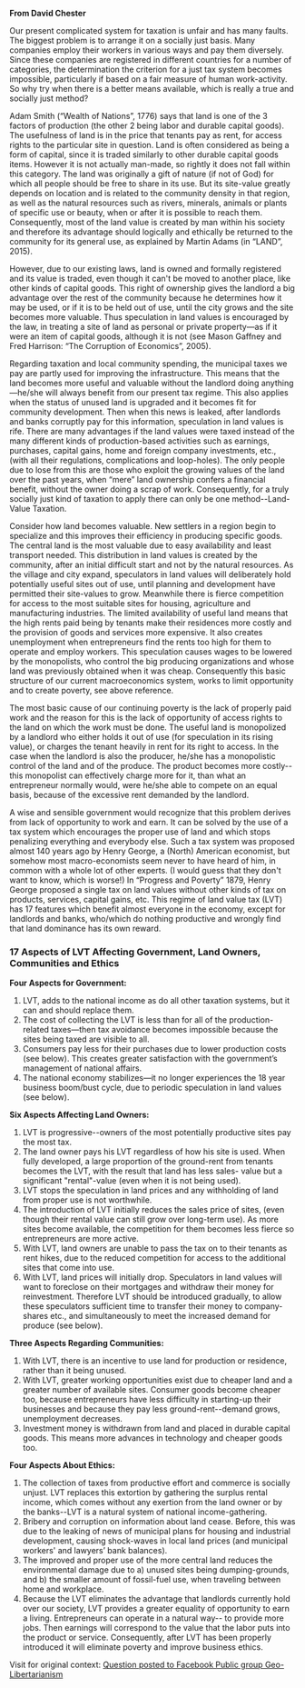**From David Chester**

Our present complicated system for taxation is unfair and has many faults. The biggest problem is to arrange it on a socially just basis. Many companies employ their workers in various ways and pay them diversely. Since these companies are registered in different countries for a number of categories, the determination the criterion for a just tax system becomes impossible, particularly if based on a fair measure of human work-activity. So why try when there is a better means available, which is really a true and socially just method?

Adam Smith (“Wealth of Nations”, 1776) says that land is one of the 3 factors of production (the other 2 being labor and durable capital goods). The usefulness of land is in the price that tenants pay as rent, for access rights to the particular site in question. Land is often considered as being a form of capital, since it is traded similarly to other durable capital goods items. However it is not actually man-made, so rightly it does not fall within this category. The land was originally a gift of nature (if not of God) for which all people should be free to share in its use. But its site-value greatly depends on location and is related to the community density in that region, as well as the natural resources such as rivers, minerals, animals or plants of specific use or beauty, when or after it is possible to reach them. Consequently, most of the land value is created by man within his society and therefore its advantage should logically and ethically be returned to the community for its general use, as explained by Martin Adams (in “LAND”, 2015).

However, due to our existing laws, land is owned and formally registered and its value is traded, even though it can't be moved to another place, like other kinds of capital goods. This right of ownership gives the landlord a big advantage over the rest of the community because he determines how it may be used, or if it is to be held out of use, until the city grows and the site becomes more valuable. Thus speculation in land values is encouraged by the law, in treating a site of land as personal or private property—as if it were an item of capital goods, although it is not (see Mason Gaffney and Fred Harrison: “The Corruption of Economics”, 2005).

Regarding taxation and local community spending, the municipal taxes we pay are partly used for improving the infrastructure. This means that the land becomes more useful and valuable without the landlord doing anything—he/she will always benefit from our present tax regime. This also applies when the status of unused land is upgraded and it becomes fit for community development. Then when this news is leaked, after landlords and banks corruptly pay for this information, speculation in land values is rife. There are many advantages if the land values were taxed instead of the many different kinds of production-based activities such as earnings, purchases, capital gains, home and foreign company investments, etc., (with all their regulations, complications and loop-holes). The only people due to lose from this are those who exploit the growing values of the land over the past years, when “mere” land ownership confers a financial benefit, without the owner doing a scrap of work. Consequently, for a truly socially just kind of taxation to apply there can only be one method--Land-Value Taxation.

Consider how land becomes valuable. New settlers in a region begin to specialize and this improves their efficiency in producing specific goods. The central land is the most valuable due to easy availability and least transport needed. This distribution in land values is created by the community, after an initial difficult start and not by the natural resources. As the village and city expand, speculators in land values will deliberately hold potentially useful sites out of use, until planning and development have permitted their site-values to grow. Meanwhile there is fierce competition for access to the most suitable sites for housing, agriculture and manufacturing industries. The limited availability of useful land means that the high rents paid being by tenants make their residences more costly and the provision of goods and services more expensive. It also creates unemployment when entrepreneurs find the rents too high for them to operate and employ workers. This speculation causes wages to be lowered by the monopolists, who control the big producing organizations and whose land was previously obtained when it was cheap. Consequently this basic structure of our current macroeconomics system, works to limit opportunity and to create poverty, see above reference.

The most basic cause of our continuing poverty is the lack of properly paid work and the reason for this is the lack of opportunity of access rights to the land on which the work must be done. The useful land is monopolized by a landlord who either holds it out of use (for speculation in its rising value), or charges the tenant heavily in rent for its right to access. In the case when the landlord is also the producer, he/she has a monopolistic control of the land and of the produce. The product becomes more costly--this monopolist can effectively charge more for it, than what an entrepreneur normally would, were he/she able to compete on an equal basis, because of the excessive rent demanded by the landlord.

A wise and sensible government would recognize that this problem derives from lack of opportunity to work and earn. It can be solved by the use of a tax system which encourages the proper use of land and which stops penalizing everything and everybody else. Such a tax system was proposed almost 140 years ago by Henry George, a (North) American economist, but somehow most macro-economists seem never to have heard of him, in common with a whole lot of other experts. (I would guess that they don't want to know, which is worse!) In “Progress and Poverty” 1879, Henry George proposed a single tax on land values without other kinds of tax on products, services, capital gains, etc. This regime of land value tax (LVT) has 17 features which benefit almost everyone in the economy, except for landlords and banks, who/which do nothing productive and wrongly find that land dominance has its own reward.

### 17 Aspects of LVT Affecting Government, Land Owners, Communities and Ethics

**Four Aspects for Government:**
1. LVT, adds to the national income as do all other taxation systems, but it can and should replace them.
2. The cost of collecting the LVT is less than for all of the production-related taxes—then tax avoidance becomes impossible because the sites being taxed are visible to all.
3. Consumers pay less for their purchases due to lower production costs (see below). This creates greater satisfaction with the government’s management of national affairs.
4. The national economy stabilizes—it no longer experiences the 18 year business boom/bust cycle, due to periodic speculation in land values (see below).

**Six Aspects Affecting Land Owners:**
1. LVT is progressive--owners of the most potentially productive sites pay the most tax.
2. The land owner pays his LVT regardless of how his site is used. When fully developed, a large proportion of the ground-rent from tenants becomes the LVT, with the result that land has less sales- value but a significant "rental"-value (even when it is not being used).
3. LVT stops the speculation in land prices and any withholding of land from proper use is not worthwhile.
4. The introduction of LVT initially reduces the sales price of sites, (even though their rental value can still grow over long-term use). As more sites become available, the competition for them becomes less fierce so entrepreneurs are more active.
5. With LVT, land owners are unable to pass the tax on to their tenants as rent hikes, due to the reduced competition for access to the additional sites that come into use.
6. With LVT, land prices will initially drop. Speculators in land values will want to foreclose on their mortgages and withdraw their money for reinvestment. Therefore LVT should be introduced gradually, to allow these speculators sufficient time to transfer their money to company-shares etc., and simultaneously to meet the increased demand for produce (see below).

**Three Aspects Regarding Communities:**
1. With LVT, there is an incentive to use land for production or residence, rather than it being unused.
2. With LVT, greater working opportunities exist due to cheaper land and a greater number of available sites. Consumer goods become cheaper too, because entrepreneurs have less difficulty in starting-up their businesses and because they pay less ground-rent--demand grows, unemployment decreases.
3. Investment money is withdrawn from land and placed in durable capital goods. This means more advances in technology and cheaper goods too.

**Four Aspects About Ethics:**
1. The collection of taxes from productive effort and commerce is socially unjust. LVT replaces this extortion by gathering the surplus rental income, which comes without any exertion from the land owner or by the banks--LVT is a natural system of national income-gathering.
2. Bribery and corruption on information about land cease. Before, this was due to the leaking of news of municipal plans for housing and industrial development, causing shock-waves in local land prices (and municipal workers' and lawyers’ bank balances).
3. The improved and proper use of the more central land reduces the environmental damage due to a) unused sites being dumping-grounds, and b) the smaller amount of fossil-fuel use, when traveling between home and workplace.
4. Because the LVT eliminates the advantage that landlords currently hold over our society, LVT provides a greater equality of opportunity to earn a living. Entrepreneurs can operate in a natural way-- to provide more jobs. Then earnings will correspond to the value that the labor puts into the product or service. Consequently, after LVT has been properly introduced it will eliminate poverty and improve business ethics.

Visit for original context: [Question posted to Facebook Public group Geo-Libertarianism](https://www.facebook.com/groups/Geolibertarian/?multi_permalinks=2694146890695778&comment_id=2695637303880070&notif_id=1586714931522751&notif_t=feedback_reaction_generic)
